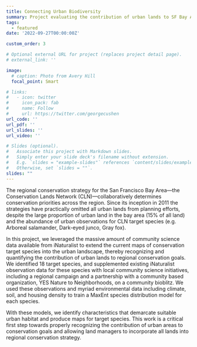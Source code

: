 ```yaml
---
title: Connecting Urban Biodiversity
summary: Project evaluating the contribution of urban lands to SF Bay Area conservation goals with iNaturalist.
tags:
  - featured
date: '2022-09-27T00:00:00Z'

custom_order: 3

# Optional external URL for project (replaces project detail page).
# external_link: ''

image:
  # caption: Photo from Avery Hill
  focal_point: Smart

# links:
#   - icon: twitter
#     icon_pack: fab
#     name: Follow
#     url: https://twitter.com/georgecushen
url_code: ''
url_pdf: ''
url_slides: ''
url_video: ''

# Slides (optional).
#   Associate this project with Markdown slides.
#   Simply enter your slide deck's filename without extension.
#   E.g. `slides = "example-slides"` references `content/slides/example-slides.md`.
#   Otherwise, set `slides = ""`.
slides: ""
---
```


The regional conservation strategy for the San Francisco Bay Area—the Conservation Lands Network (CLN)—collaboratively determines conservation priorities across the region. 
Since its inception in 2011 the strategies have practically omitted all urban lands from planning efforts, despite the large proportion of urban land in the bay area (15% of all land) and the abundance of urban observations for CLN target species (e.g. Arboreal salamander, Dark-eyed junco, Gray fox). 

In this project, we leveraged the massive amount of community science data available from iNaturalist to extend the current maps of conservation target species into the urban landscape, thereby recognizing and quantifying the contribution of urban lands to regional conservation goals. 
We identified 18 target species, and supplemented existing iNaturalist observation data for these species with local community science initiatives, including a regional campaign and a partnership with a community based organization, YES Nature to Neighborhoods, on a community bioblitz. 
We used these observations and myriad environmental data including climate, soil, and housing density to train a MaxEnt species distribution model for each species. 

With these models, we identify characteristics that demarcate suitable urban habitat and produce maps for target species. 
This work is a critical first step towards properly recognizing the contribution of urban areas to conservation goals and allowing land managers to incorporate all lands into regional conservation strategy.